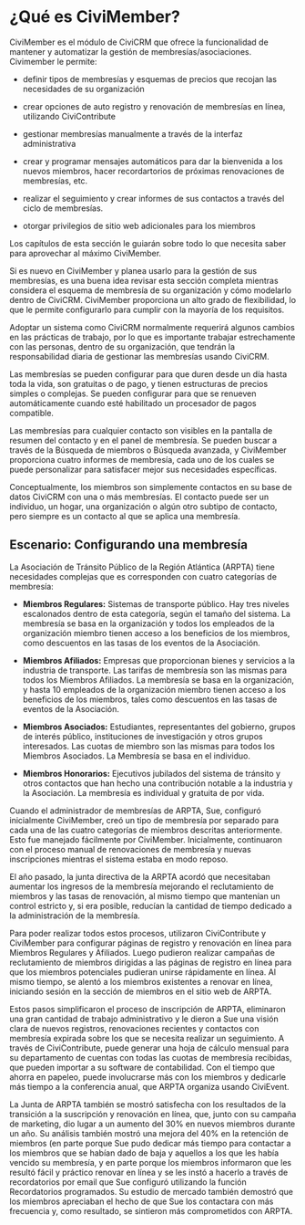 ¿Qué es CiviMember?
====================

CiviMember es el módulo de CiviCRM que ofrece la funcionalidad de mantener y automatizar la gestión de membresías/asociaciones.  Civimember le permite: 

-   definir tipos de membresías y esquemas de precios que recojan las necesidades de su organización

-   crear opciones de auto registro y renovación de membresías en línea, utilizando CiviContribute

-   gestionar membresías manualmente a través de la interfaz administrativa

-   crear y programar mensajes automáticos para dar la bienvenida a los nuevos miembros, hacer recordartorios de próximas renovaciones de membresías, etc.

-   realizar el seguimiento y crear informes de sus contactos a través del ciclo de membresías. 

-   otorgar privilegios de sitio web adicionales para los miembros

Los capítulos de esta sección le guiarán sobre todo lo que necesita saber para aprovechar al máximo CiviMember.

Si es nuevo en CiviMember y planea usarlo para la gestión de sus membresías, es una buena idea revisar esta sección completa mientras considera el esquema de membresía de su organización y cómo modelarlo dentro de CiviCRM. CiviMember proporciona un alto grado de flexibilidad, lo que le permite configurarlo para cumplir con la mayoría de los requisitos.

Adoptar un sistema como CiviCRM normalmente requerirá algunos cambios en las prácticas de trabajo, por lo que es importante trabajar estrechamente con las personas, dentro de su organización, que tendrán la responsabilidad diaria de gestionar las membresías usando CiviCRM.

Las membresías se pueden configurar para que duren desde un día hasta toda la vida, son gratuitas o de pago, y tienen estructuras de precios simples o complejas. Se pueden configurar para que se renueven automáticamente cuando esté habilitado un procesador de pagos compatible.

Las membresías para cualquier contacto son visibles en la pantalla de resumen del contacto y en el panel de membresía. Se pueden buscar a través de la Búsqueda de miembros o Búsqueda avanzada, y CiviMember proporciona cuatro informes de membresía, cada uno de los cuales se puede personalizar para satisfacer mejor sus necesidades específicas.

Conceptualmente, los miembros son simplemente contactos en su base de datos CiviCRM con una o más membresías. El contacto puede ser un individuo, un hogar, una organización o algún otro subtipo de contacto, pero siempre es un contacto al que se aplica una membresía.

Escenario: Configurando una membresía
---------------------------------------

La Asociación de Tránsito Público de la Región Atlántica (ARPTA) tiene necesidades complejas que es corresponden con cuatro categorías de membresía:

-   **Miembros Regulares:** Sistemas de transporte público. Hay tres niveles escalonados dentro de esta categoría, según el tamaño del sistema. La membresía se basa en la organización y todos los empleados de la organización miembro tienen acceso a los beneficios de los miembros, como descuentos en las tasas de los eventos de la Asociación.  

-   **Miembros Afiliados:** Empresas que proporcionan bienes y servicios a la industria de transporte. Las tarifas de membresía son las mismas para todos los Miembros Afiliados. La membresía se basa en la organización, y hasta 10 empleados de la organización miembro tienen acceso a los beneficios de los miembros, tales como descuentos en las tasas de eventos de la Asociación.

-   **Miembros Asociados:** Estudiantes, representantes del gobierno, grupos de interés público, instituciones de investigación y otros grupos interesados.  Las cuotas de miembro son las mismas para todos los Miembros Asociados.  La Membresía se basa en el individuo.

-   **Miembros Honorarios:** Ejecutivos jubilados del sistema de tránsito y otros contactos que han hecho una contribución notable a la industria y la Asociación. La membresía es individual y gratuita de por vida.

Cuando el administrador de membresías de ARPTA, Sue, configuró inicialmente CiviMember, creó un tipo de membresía por separado para cada una de las cuatro categorías de miembros descritas anteriormente. Esto fue manejado fácilmente por CiviMember. Inicialmente, continuaron con el proceso manual de renovaciones de membresía y nuevas inscripciones mientras el sistema estaba en modo reposo.

El año pasado, la junta directiva de la ARPTA acordó que necesitaban aumentar los ingresos de la membresía mejorando el reclutamiento de miembros y las tasas de renovación, al mismo tiempo que mantenían un control estricto y, si era posible, reducían la cantidad de tiempo dedicado a la administración de la membresía.

Para poder realizar todos estos procesos, utilizaron CiviContribute y CiviMember para configurar páginas de registro y renovación en línea para Miembros Regulares y Afiliados. Luego pudieron realizar campañas de reclutamiento de miembros dirigidas a las páginas de registro en línea para que los miembros potenciales pudieran unirse rápidamente en línea. Al mismo tiempo, se alentó a los miembros existentes a renovar en línea, iniciando sesión en la sección de miembros en el sitio web de ARPTA.

Estos pasos simplificaron el proceso de inscripción de ARPTA, eliminaron una gran cantidad de trabajo administrativo y le dieron a Sue una visión clara de nuevos registros, renovaciones recientes y contactos con membresía expirada sobre los que se necesita realizar un seguimiento. A través de CiviContribute, puede generar una hoja de cálculo mensual para su departamento de cuentas con todas las cuotas de membresía recibidas, que pueden importar a su software de contabilidad. Con el tiempo que ahorra en papeleo, puede involucrarse más con los miembros y dedicarle más tiempo a la conferencia anual, que ARPTA organiza usando CiviEvent.

La Junta de ARPTA también se mostró satisfecha con los resultados de la transición a la suscripción y renovación en línea, que, junto con su campaña de marketing, dio lugar a un aumento del 30% en nuevos miembros durante un año. Su análisis también mostró una mejora del 40% en la retención de miembros (en parte porque Sue pudo dedicar más tiempo para contactar a los miembros que se habían dado de baja y aquellos a los que les había vencido su membresía, y en parte porque los miembros informaron que les resultó fácil y práctico renovar en línea y se les instó a hacerlo a través de recordatorios por email que Sue configuró utilizando la función Recordatorios programados. Su estudio de mercado también demostró que los miembros apreciaban el hecho de que Sue los contactara con más frecuencia y, como resultado, se sintieron más comprometidos con ARPTA.

